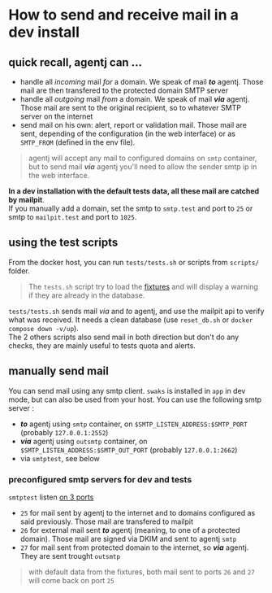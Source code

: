 # How to send and receive mail in a dev install

## quick recall, agentj can …  
- handle all *incoming* mail *for* a domain. We speak of mail ***to*** agentj. Those mail are then transfered to the protected domain SMTP server  
- handle all *outgoing* mail *from* a domain. We speak of mail ***via*** agentj. Those mail are sent to the original recipient, so to whatever SMTP server on the internet  
- send mail on his own: alert, report or validation mail. Those mail are sent, depending of the configuration (in the web interface) or as `SMTP_FROM` (defined in the env file).

> agentj will accept any mail to configured domains on `smtp` container, but to send mail ***via*** agentj you'll need to allow the sender smtp ip in the web interface.

**In a dev installation with the default tests data, all these mail are catched by mailpit**.  
If you manually add a domain, set the smtp to `smtp.test` and port to `25` or smtp to `mailpit.test` and port to `1025`.  

## using the test scripts

From the docker host, you can run `tests/tests.sh` or scripts from `scripts/` folder.

> The `tests.sh` script try to load the [fixtures](../app/src/DataFixtures) and will display a warning if they are already in the database.  

`tests/tests.sh` sends mail *via* and *to* agentj, and use the mailpit api to verify what was received. It needs a clean database (use `reset_db.sh` or `docker compose down -v/up`).  
The 2 others scripts also send mail in both direction but don't do any checks, they are mainly useful to tests quota and alerts.

## manually send mail

You can send mail using any smtp client. `swaks` is installed in `app` in dev mode, but can also be used from your host. You can use the following smtp server :
- ***to*** agentj using `smtp` container, on `$SMTP_LISTEN_ADDRESS:$SMTP_PORT` (probably `127.0.0.1:2552`)
- ***via*** agentj using `outsmtp` container, on `$SMTP_LISTEN_ADDRESS:$SMTP_OUT_PORT` (probably `127.0.0.1:2662`)
- via `smtptest`, see below

### preconfigured smtp servers for dev and tests

`smtptest` listen [on 3 ports](../tests/smtpd.conf)
- `25` for mail sent by agentj to the internet and to domains configured as said previously. Those mail are transfered to mailpit
- `26` for external mail sent ***to*** agentj (meaning, to one of a protected domain). Those mail are signed via DKIM and sent to agentj `smtp`
- `27` for mail sent from protected domain to the internet, so ***via*** agentj. They are sent trought `outsmtp`

> with default data from the fixtures, both mail sent to ports `26` and `27` will come back on port `25`
